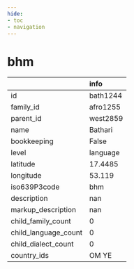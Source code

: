 ```yaml
---
hide:
- toc
- navigation
---
```

# bhm
|                      | info     |
|:---------------------|:---------|
| id                   | bath1244 |
| family_id            | afro1255 |
| parent_id            | west2859 |
| name                 | Bathari  |
| bookkeeping          | False    |
| level                | language |
| latitude             | 17.4485  |
| longitude            | 53.119   |
| iso639P3code         | bhm      |
| description          | nan      |
| markup_description   | nan      |
| child_family_count   | 0        |
| child_language_count | 0        |
| child_dialect_count  | 0        |
| country_ids          | OM YE    |